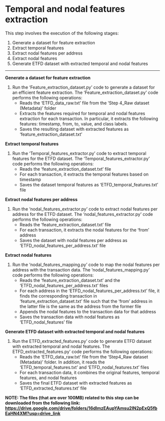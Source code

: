 # Temporal and nodal features extraction

This step involves the execution of the following stages:
1. Generate a dataset for feature extraction
2. Extract temporal features
3. Extract nodal features per address
4. Extract nodal features
5. Generate ETFD dataset with extracted temporal and nodal features

---

**Generate a dataset for feature extraction**
1.	Run the ‘Feature_extraction_dataset.py’ code to generate a dataset for an efficient feature extraction. The ‘Feature_extraction_dataset.py’ code performs the following operations:
    - Reads the ‘ETFD_data_raw.txt’ file from the ‘Step 4_Raw dataset (Metadata)’ folder
    - Extracts the features required for temporal and nodal features extraction for each transaction. In particular, it extracts the following features: timestamp, from, to, value, and class labels.
    - Saves the resulting dataset with extracted features as ‘feature_extraction_dataset.txt’

**Extract temporal features**
1.	Run the ‘Temporal_features_extractor.py’ code to extract temporal features for the ETFD dataset. The ‘Temporal_features_extractor.py’ code performs the following operations:
    - Reads the ‘feature_extraction_dataset.txt’ file
    - For each transaction, it extracts the temporal features based on timestamp
    - Saves the dataset temporal features as ‘ETFD_temporal_features.txt’ file

**Extract nodal features per address**
1.	Run the ‘nodal_features_extractor.py’ code to extract nodal features per address for the ETFD dataset. The ‘nodal_features_extractor.py’ code performs the following operations:
    - Reads the ‘feature_extraction_dataset.txt’ file
    - For each transaction, it extracts the nodal features for the ‘from’ address
    - Saves the dataset with nodal features per address as ‘ETFD_nodal_features_per_address.txt’ file

**Extract nodal features**
1.	Run the ‘nodal_features_mapping.py’ code to map the nodal features per address with the transaction data. The ‘nodal_features_mapping.py’ code performs the following operations:
    - Reads the ‘feature_extraction_dataset.txt’ and the ‘ETFD_nodal_features_per_address.txt’ files
    - For each address in the ‘ETFD_nodal_features_per_address.txt’ file, it finds the corresponding transaction in ‘feature_extraction_dataset.txt’ file such that the ‘from’ address in the latter file is the same as the address from the former file
    - Appends the nodal features to the transaction data for that address
    - Saves the transaction data with nodal features as ‘ETFD_nodal_features’ file

**Generate ETFD dataset with extracted temporal and nodal features**
1.	Run the ETFD_extracted_features.py’ code to generate ETFD dataset with extracted temporal and nodal features. The ETFD_extracted_features.py’ code performs the following operations:
    - Reads the ‘ETFD_data_raw.txt’ file from the ‘Step4_Raw dataset (Metadata)’ folder. In addition, it reads the ‘ETFD_temporal_features.txt’ and ‘ETFD_nodal_features.txt’ files
    - For each transaction data, it combines the original features, temporal features, and nodal features
    - Saves the final ETFD dataset with extracted features as ‘ETFD_extracted_features.txt’ file

**NOTE: The files (that are over 100MB) related to this step can be downloaded from the following link: https://drive.google.com/drive/folders/16dImzEAupYAmsu2IN2pExQ5fbEaHN4XM?usp=drive_link**
